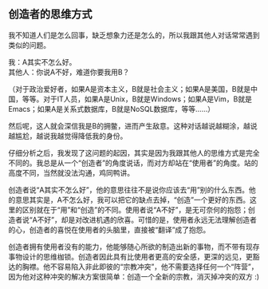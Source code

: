 <div class="inner">
<h2>创造者的思维方式</h2>
<p>我不知道人们是怎么回事，缺乏想象力还是怎么的，所以我跟其他人对话常常遇到类似的问题。</p>
<p>我：A其实不怎么好。<br />
其他人：你说A不好，难道你要我用B？</p>
<p>（对于政治爱好者，如果A是资本主义，B就是社会主义；如果A是美国，B就是中国，等等。对于IT人员，如果A是Unix，B就是Windows；如果A是Vim，B就是Emacs；如果A是关系式数据库，B就是NoSQL数据库，等等……）</p>
<p>然后呢，这人就会深信我是B的拥鳖，进而产生敌意。这种对话越说越糊涂，越说越尴尬，越说我越觉得降低我的身份。</p>
<p>仔细分析之后，我发现了这问题的起因，其实是因为我跟其他人的思维方式是完全不同的。我总是从一个“创造者”的角度说话，而对方却站在“使用者”的角度。站的高度不同，当然就没法沟通，鸡同鸭讲。</p>
<p>创造者说“A其实不怎么好”，他的意思往往不是说你应该去“用”别的什么东西。他的意思其实是，A不怎么好，我可以把它的缺点去掉，“创造”一个更好的东西。这里的区别就在于“用”和“创造”的不同。使用者说“A不好”，是无可奈何的抱怨；创造者说“A不好”，却是对改进机遇的欣喜。可惜的是，使用者永远无法理解创造者的心，创造者的喜悦在使用者的头脑里，直接被“翻译”成了抱怨。</p>
<p>创造者拥有使用者没有的能力，他能够随心所欲的制造出新的事物，而不带有现存事物设计的思维枷锁。创造者因此具有比使用者更高的安全感，更深的远见，更豁达的胸襟。他不容易陷入非此即彼的“宗教冲突”，他不需要选择任何一个“阵营”，因为他对这种冲突的解决方案很简单：创造一个全新的宗教，消灭掉冲突的双方 :)</p>
</div>
<!--
<div class="ad-banner" style="margin-top: 5px">
<script async src="//pagead2.googlesyndication.com/pagead/js/adsbygoogle.js"></script>
<ins class="adsbygoogle"
                    style="display:inline-block;width:100%;height:90px"
                    data-ad-client="ca-pub-1331524016319584"
                    data-ad-slot="6657867155"></ins>
<script>(adsbygoogle = window.adsbygoogle || []).push({});</script>
</div>
<script data-ad-client="ca-pub-1331524016319584" async
            src="https://pagead2.googlesyndication.com/pagead/js/adsbygoogle.js">
</script>
        -->
    